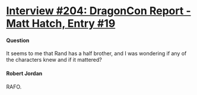 # [Interview #204: DragonCon Report - Matt Hatch, Entry #19](https://www.theoryland.com/intvmain.php?i=204#19)

#### Question

It seems to me that Rand has a half brother, and I was wondering if any of the characters knew and if it mattered?

#### Robert Jordan

RAFO.

